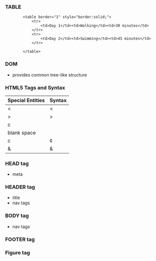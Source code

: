 ### TABLE

```
        <table border="1" style="border:solid;">
            <tr>
                <td>Day 1</td><td>Walking</td><td>30 minutes</td>
            </tr>
            <tr>
                <td>Day 2</td><td>Swimming</td><td>45 minutes</td>
            </tr>

        </table>
```
### DOM 

* provides common tree-like structure

### HTML5 Tags and Syntax

|Special Entities|Syntax|
|---|---|
|<|&lt;|
|>|&gt;|
|c||&copy;|
|blank space|&nbsp;|
|c|&cent;|
|&|&amp;|

### HEAD tag
* meta

### HEADER tag
* title
* nav tags

### BODY tag
* nav tags

### FOOTER tag 


### Figure tag 

<figure>
    <img src="" alt="">
    <figcaption>
    </figcaption>
</figure>